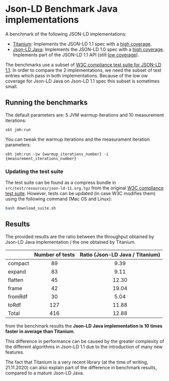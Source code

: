# Json-LD Benchmark Java implementations

A benchmark of the following JSON-LD implementations:
- [Titanium](https://github.com/filip26/titanium-json-ld): Implements the JSON-LD 1.1 spec with a [high coverage](https://w3c.github.io/json-ld-api/reports/#subj_Titanium_Java).
- [Json-LD Java](https://github.com/jsonld-java/jsonld-java): Implements the JSON-LD 1.0 spec with a [high coverage](https://json-ld.org/test-suite/reports/#subj_7). Implements part of the JSON-LD 1.1 API (still [low coverage](https://github.com/jsonld-java/jsonld-java/pull/283)).

The benchmarks use a subset of [W3C compliance test suite for JSON-LD 1.1](https://w3c.github.io/json-ld-api/tests/).
In order to compare the 2 implementations, we need the subset of test entries which pass in both implementations. Because of the low ow coverage for Json-LD Java on Json-LD 1.1 spec this subset is sometimes small.

## Running the benchmarks

The default parameters are: 5 JVM warmup iterations and 10 measurement iterations:

```
sbt jmh:run
```

You can tweak the warmup iterations and the measurament iteration parameters:

```
sbt jmh:run -iw {warmup_iterations_number} -i {measurement_iterations_number}
```

### Updating the test suite

The test suite can be found as a compress bundle in `src/test/resources/json-ld-11.org.tgz` from the original [W3C compliance test suite]((https://w3c.github.io/json-ld-api/tests/)). 
However, tests can be updated (in case W3C modifies them) using the following command (Mac OS and Linux):

```bash
bash download_suite.sh
```

## Results
The provided results are the ratio between the throughput obtained by Json-LD Java implementation / the one obtained by Titanium.

|         | Number of tests | Ratio (Json-LD Java / Titanium) |
|---------|:---------------:|:-------------------------------:|
| compact |        89       |               9.39              |
| expand  |        83       |               9.11              |
| flatten |        45       |              12.30              |
| frame   |        42       |              19.04              |
| fromRdf |        30       |               5.04              |
| toRdf   |       127       |              11.88              |
| Total   |       416       |              12.88              |

from the benchmark results the **Json-LD Java implementation is 10 times faster in average than Titanium**. 

This difference in performance can be caused by the greater complexity of the different algorithms in Json-LD 1.1 due to the introduction of many new features. 

The fact that Titanium is a very recent library (at the time of writing, 21.11.2020) can also explain part of the difference in benchmark results, compared to a mature Json-LD Java.

